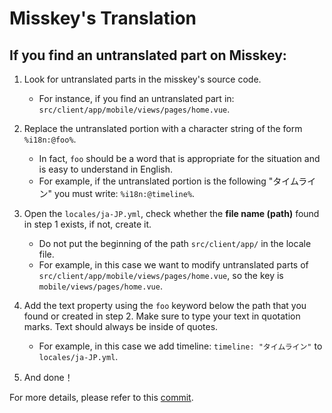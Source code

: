 Misskey's Translation
=====================

If you find an untranslated part on Misskey:
--------------------------------------------

1. Look for untranslated parts in the misskey's source code.
	- For instance, if you find an untranslated part in: `src/client/app/mobile/views/pages/home.vue`.

2. Replace the untranslated portion with a character string of the form `%i18n:@foo%`.
	- In fact, `foo` should be a word that is appropriate for the situation and is easy to understand in English.
	- For example, if the untranslated portion is the following "タイムライン" you must write: `%i18n:@timeline%`.

3. Open the `locales/ja-JP.yml`, check whether the <strong>file name (path)</strong> found in step 1 exists, if not, create it.
	- Do not put the beginning of the path `src/client/app/` in the locale file.
	- For example, in this case we want to modify untranslated parts of `src/client/app/mobile/views/pages/home.vue`, so the key is `mobile/views/pages/home.vue`.

4. Add the text property using the `foo` keyword below the path that you found or created in step 2. Make sure to type your text in quotation marks. Text should always be inside of quotes.
	-   For example, in this case we add timeline: `timeline: "タイムライン"` to `locales/ja-JP.yml`.

5. And done！

For more details, please refer to this [commit](https://github.com/syuilo/misskey/commit/10f6d5980fa7692ccb45fbc5f843458b69b7607c).
